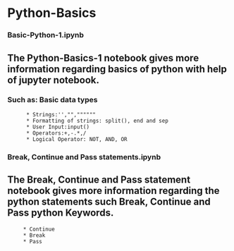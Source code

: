 # Python-Basics
### Basic-Python-1.ipynb
## The Python-Basics-1 notebook gives more information regarding basics of python with help of jupyter notebook.
### Such as: Basic data types
          * Strings:'',"",""""""
          * Formatting of strings: split(), end and sep
          * User Input:input()
          * Operators:+,-.*,/
          * Logical Operator: NOT, AND, OR
### Break, Continue and Pass statements.ipynb
## The Break, Continue and Pass statement notebook gives more information regarding the python statements such Break, Continue and Pass python Keywords.
         * Continue
         * Break
         * Pass
         
         
         
        
